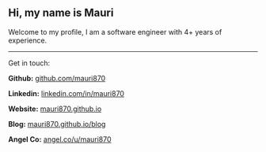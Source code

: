## Hi, my name is Mauri

Welcome to my profile, I am a software engineer with 4+ years of experience.

---

Get in touch:

**Github:** [github.com/mauri870](https://github.com/mauri870)

**Linkedin:** [linkedin.com/in/mauri870](https://linkedin.com/in/mauri870)

**Website:** [mauri870.github.io](https://mauri870.github.io)

**Blog:** [mauri870.github.io/blog](https://mauri870.github.io/blog)

**Angel Co:** [angel.co/u/mauri870](https://angel.co/u/mauri870)
